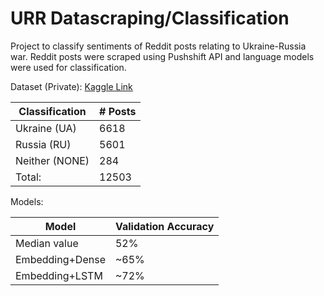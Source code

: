 # URR Datascraping/Classification

Project to classify sentiments of Reddit posts relating to Ukraine-Russia war. Reddit posts were scraped using Pushshift API and language models were used for classification.

Dataset (Private): [Kaggle Link](https://www.kaggle.com/datasets/danhealey/sentiment-data-for-posts-relating-to-ru-ua-war)

| Classification | # Posts |
| -------------- | ------- |
| Ukraine (UA)   |   6618  |
| Russia (RU)    |   5601  |
| Neither (NONE) |    284  |
| Total:         |  12503  | 

Models:

| Model | Validation Accuracy |
| --------------- | ------- |
| Median value    | 52%     |
| Embedding+Dense | ~65%    | 
| Embedding+LSTM  | ~72%    |

